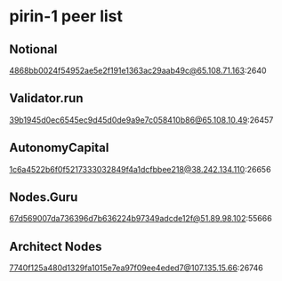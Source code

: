 # pirin-1 peer list

## Notional

4868bb0024f54952ae5e2f191e1363ac29aab49c@65.108.71.163:2640

## Validator.run
39b1945d0ec6545ec9d45d0de9a9e7c058410b86@65.108.10.49:26457

## AutonomyCapital
1c6a4522b6f0f5217333032849f4a1dcfbbee218@38.242.134.110:26656

## Nodes.Guru
67d569007da736396d7b636224b97349adcde12f@51.89.98.102:55666

## Architect Nodes
7740f125a480d1329fa1015e7ea97f09ee4eded7@107.135.15.66:26746
